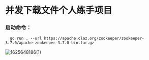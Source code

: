 # 并发下载文件个人练手项目

### 启动命令：

```
  go run . --url https://apache.claz.org/zookeeper/zookeeper-3.7.0/apache-zookeeper-3.7.0-bin.tar.gz
```

![1625648186(1)](https://user-images.githubusercontent.com/12166137/124730912-57dfff80-df44-11eb-8331-8bb3e67d28a5.jpg)
